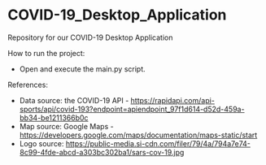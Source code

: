 # COVID-19_Desktop_Application
Repository for our COVID-19 Desktop Application

How to run the project: 
   - Open and execute the main.py script.

References:
  - Data source: the COVID-19 API - https://rapidapi.com/api-sports/api/covid-193?endpoint=apiendpoint_97f1d614-d52d-459a-bb34-be1211366b0c
  - Map source: Google Maps - https://developers.google.com/maps/documentation/maps-static/start
  - Logo source: https://public-media.si-cdn.com/filer/79/4a/794a7e74-8c99-4fde-abcd-a303bc302ba1/sars-cov-19.jpg

